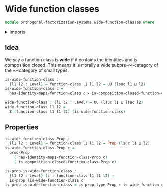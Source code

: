 # Wide function classes

```agda
module orthogonal-factorization-systems.wide-function-classes where
```

<details><summary>Imports</summary>

```agda
open import foundation.cartesian-product-types
open import foundation.dependent-pair-types
open import foundation.function-types
open import foundation.propositions
open import foundation.universe-levels

open import orthogonal-factorization-systems.function-classes
```

</details>

## Idea

We say a function class is **wide** if it contains the identities and is
composition closed. This means it is morally a wide subpre-∞-category of the
∞-category of small types.

```agda
is-wide-function-class :
  {l1 l2 : Level} → function-class l1 l1 l2 → UU (lsuc l1 ⊔ l2)
is-wide-function-class c =
  has-identity-maps-function-class c × is-composition-closed-function-class c

wide-function-class : (l1 l2 : Level) → UU (lsuc l1 ⊔ lsuc l2)
wide-function-class l1 l2 =
  Σ (function-class l1 l1 l2) (is-wide-function-class)
```

## Properties

```agda
is-wide-function-class-Prop :
  {l1 l2 : Level} → function-class l1 l1 l2 → Prop (lsuc l1 ⊔ l2)
is-wide-function-class-Prop c =
  prod-Prop
    ( has-identity-maps-function-class-Prop c)
    ( is-composition-closed-function-class-Prop c)

is-prop-is-wide-function-class :
  {l1 l2 : Level} (c : function-class l1 l1 l2) →
  is-prop (is-wide-function-class c)
is-prop-is-wide-function-class = is-prop-type-Prop ∘ is-wide-function-class-Prop
```
